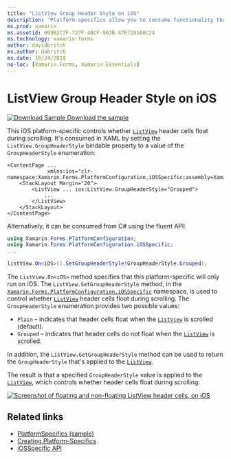 ```yaml
---
title: "ListView Group Header Style on iOS"
description: "Platform-specifics allow you to consume functionality that's only available on a specific platform, without implementing custom renderers or effects. This article explains how to consume the iOS platform-specific that controls whether ListView header cells float during scrolling."
ms.prod: xamarin
ms.assetid: 099B2C7F-727F-4BCF-903B-87E728108C24
ms.technology: xamarin-forms
author: davidbritch
ms.author: dabritch
ms.date: 10/24/2018
no-loc: [Xamarin.Forms, Xamarin.Essentials]
---
```


# ListView Group Header Style on iOS

[![Download Sample](~/media/shared/download.png) Download the sample](/samples/xamarin/xamarin-forms-samples/userinterface-platformspecifics)

This iOS platform-specific controls whether [`ListView`](xref:Xamarin.Forms.ListView) header cells float during scrolling. It's consumed in XAML by setting the `ListView.GroupHeaderStyle` bindable property to a value of the `GroupHeaderStyle` enumeration:

```xaml
<ContentPage ...
             xmlns:ios="clr-namespace:Xamarin.Forms.PlatformConfiguration.iOSSpecific;assembly=Xamarin.Forms.Core">
    <StackLayout Margin="20">
        <ListView ... ios:ListView.GroupHeaderStyle="Grouped">
            ...
        </ListView>
    </StackLayout>
</ContentPage>
```

Alternatively, it can be consumed from C# using the fluent API:

```csharp
using Xamarin.Forms.PlatformConfiguration;
using Xamarin.Forms.PlatformConfiguration.iOSSpecific;
...

listView.On<iOS>().SetGroupHeaderStyle(GroupHeaderStyle.Grouped);
```

The `ListView.On<iOS>` method specifies that this platform-specific will only run on iOS. The `ListView.SetGroupHeaderStyle` method, in the [`Xamarin.Forms.PlatformConfiguration.iOSSpecific`](xref:Xamarin.Forms.PlatformConfiguration.iOSSpecific) namespace, is used to control whether [`ListView`](xref:Xamarin.Forms.ListView) header cells float during scrolling. The `GroupHeaderStyle` enumeration provides two possible values:

- `Plain` – indicates that header cells float when the [`ListView`](xref:Xamarin.Forms.ListView) is scrolled (default).
- `Grouped` – indicates that header cells do not float when the [`ListView`](xref:Xamarin.Forms.ListView) is scrolled.

In addition, the `ListView.GetGroupHeaderStyle` method can be used to return the `GroupHeaderStyle` that's applied to the [`ListView`](xref:Xamarin.Forms.ListView).

The result is that a specified `GroupHeaderStyle` value is applied to the [`ListView`](xref:Xamarin.Forms.ListView), which controls whether header cells float during scrolling:

[![Screenshot of floating and non-floating ListView header cells, on iOS](listview-group-header-style-images/group-header-styles.png "ListView with floating and non-floating header cells")](listview-group-header-style-images/group-header-styles-large.png#lightbox "ListView with floating and non-floating header cells")

## Related links

- [PlatformSpecifics (sample)](/samples/xamarin/xamarin-forms-samples/userinterface-platformspecifics)
- [Creating Platform-Specifics](~/xamarin-forms/platform/platform-specifics/index.md#creating-platform-specifics)
- [iOSSpecific API](xref:Xamarin.Forms.PlatformConfiguration.iOSSpecific)